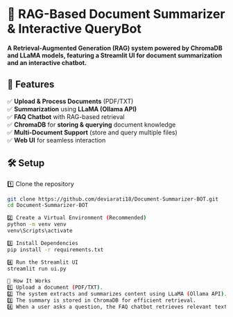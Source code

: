 # 🧠 RAG-Based Document Summarizer &  Interactive QueryBot 

**A Retrieval-Augmented Generation (RAG) system powered by ChromaDB and LLaMA models, featuring a Streamlit UI for document summarization and an interactive chatbot.**  

## 🚀 Features  

✅ **Upload & Process Documents** (PDF/TXT)  
✅ **Summarization** using **LLaMA (Ollama API)**  
✅ **FAQ Chatbot** with RAG-based retrieval  
✅ **ChromaDB** for **storing & querying** document knowledge  
✅ **Multi-Document Support** (store and query multiple files)  
✅ **Web UI** for seamless interaction 

## 🛠 Setup
1️⃣ Clone the repository  
```sh
git clone https://github.com/deviarati18/Document-Summarizer-BOT.git
cd Document-Summarizer-BOT

2️⃣ Create a Virtual Environment (Recommended)
python -m venv venv
venv\Scripts\activate

3️⃣ Install Dependencies
pip install -r requirements.txt

4️⃣ Run the Streamlit UI
streamlit run ui.py

📌 How It Works
1️⃣ Upload a document (PDF/TXT).
2️⃣ The system extracts and summarizes content using LLaMA (Ollama API).
3️⃣ The summary is stored in ChromaDB for efficient retrieval.
4️⃣ When a user asks a question, the FAQ chatbot retrieves relevant text using RAG and generates an answer.

